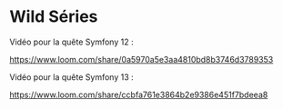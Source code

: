 # Wild Séries

Vidéo pour la quête Symfony 12 :

https://www.loom.com/share/0a5970a5e3aa4810bd8b3746d3789353

Vidéo pour la quête Symfony 13 :

https://www.loom.com/share/ccbfa761e3864b2e9386e451f7bdeea8
